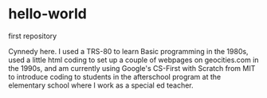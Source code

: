 # hello-world
first repository

Cynnedy here. I used a TRS-80 to learn Basic programming in the 1980s, used a little html coding to set up a couple of webpages on geocities.com in the 1990s, and am currently using Google's CS-First with Scratch from MIT to introduce coding to students in the afterschool program at the elementary school where I work as a special ed teacher.
